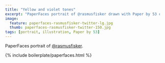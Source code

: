 ```yaml
---
title: "Yellow and violet tones"
excerpt: "PaperFaces portrait of @rasmusfisker drawn with Paper by 53 on an iPad."
image: 
  feature: paperfaces-rasmusfisker-twitter-lg.jpg
  thumb: paperfaces-rasmusfisker-twitter-150.jpg
tags: [portrait, illustration, Paper by 53]
---
```


PaperFaces portrait of [@rasmusfisker](http://twitter.com/rasmusfisker).

{% include boilerplate/paperfaces.html %}